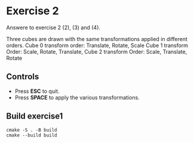 # Exercise 2

Answere to exercise 2 (2), (3) and (4).

Three cubes are drawn with the same transformations applied in different orders.
Cube 0 transform order: Translate, Rotate, Scale
Cube 1 transform Order: Scale, Rotate, Translate, 
Cube 2 transform Order: Scale, Translate, Rotate 

## Controls
- Press **ESC** to quit.
- Press **SPACE** to apply the various transformations.

## Build exercise1
```
cmake -S . -B build
cmake --build build
```
